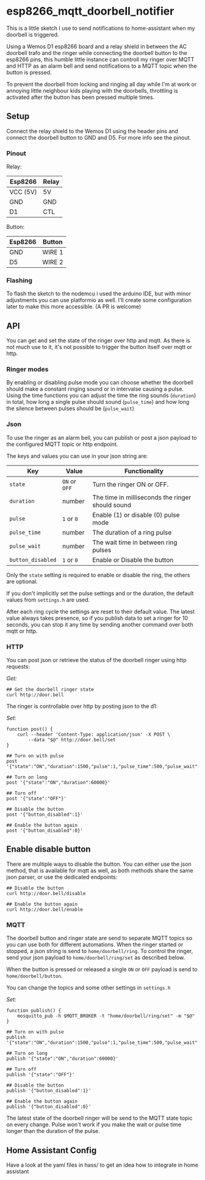 # esp8266_mqtt_doorbell_notifier

This is a little sketch I use to send notifications to home-assistant when my doorbell is triggered.

Using a Wemos D1 esp8266 board and a relay shield in between the AC doorbell trafo and the ringer
while connecting the doorbell button to the esp8266 pins, this humble little instance can controll
my ringer over MQTT and HTTP as an alarm bell and send notifications to a MQTT topic when the button is pressed.

To prevent the doorbell from locking and ringing all day while I'm at work or annoying little neighbour kids
playing with the doorbells, throttling is activated after the button has been pressed multiple times.


## Setup

Connect the relay shield to the Wemos D1 using the header pins and connect the doorbell button to GND and D5.
For more info see the pinout.

### Pinout

Relay:

| Esp8266  | Relay |
| ----     | ----  |
| VCC (5V) | 5V    |
| GND      | GND   |
| D1       | CTL   |

Button:

| Esp8266  | Button |
| ----     | ----   |
| GND      | WIRE 1 |
| D5       | WIRE 2 |


### Flashing

To flash the sketch to the nodemcu i used the arduino IDE, but with minor adjustments you can use platformio as well.
I'll create some configuration later to make this more accessible. (A PR is welcome)

## API

You can get and set the state of the ringer over http and mqtt.
As there is not much use to it, it's not possible to trigger the button itself over mqtt or http.

### Ringer modes

By enabling or disabling pulse mode you can choose whether the doorbell should make a constant ringing sound or in intervalse causing a pulse.
Using the time functions you can adjust the time the ring sounds (`duration`) in total, how long a single pulse should sound (`pulse_time`) and how long
the silence between pulses should be (`pulse_wait`)


### Json

To use the ringer as an alarm bell, you can publish or post a json payload to the configured MQTT topic or http endpoint.

The keys and values you can use in your json string are:

| Key               |  Value        | Functionality |
| -------           | -------       | -------       |
| `state`           | `ON` or `OFF` | Turn the ringer ON or OFF. |
| `duration`        | number        | The time in milliseconds the ringer should sound |
| `pulse`           | `1` or `0`        | Enable (1) or disable (0) pulse mode |
| `pulse_time`      | number        | The duration of a ring pulse |
| `pulse_wait`      | number        | The wait time in between ring pulses |
| `button_disabled` | `1` or `0`    | Enable or Disable the button |

Only the `state` setting is required to enable or disable the ring, the others are optional.

If you don't implicitly set the pulse settings and or the duration, the default values from `settings.h` are used.

After each ring cycle the settings are reset to their default value.
The latest value always takes presence, so if you publish data to set a ringer for 10 seconds, you can stop it any time by sending another command over both mqtt or http.


### HTTP

You can post json or retrieve the status of the doorbell ringer using http requests:

*Get:*
```
## Get the doorbell ringer state
curl http://door.bell
```

The ringer is controllable over http by posting json to the d1:

*Set:*

```
function post() {
    curl --header 'Content-Type: application/json' -X POST \
        --data "$@" http://door.bell/set
}

## Turn on with pulse
post '{"state":"ON","duration":1500,"pulse":1,"pulse_time":500,"pulse_wait":500}'

## Turn on long
post '{"state":"ON","duration":60000}'

## Turn off
post '{"state":"OFF"}'

## Disable the button
post '{"button_disabled":1}'

## Enable the button again
post '{"button_disabled":0}'

```

## Enable disable button

There are multiple ways to disable the button.
You can either use the json method, that is available for mqtt as well, as both methods share the same json parser, or use the dedicated endpoints:

```
## Disable the button
curl http://door.bell/disable

## Enable the button again
curl http://door.bell/enable

```

### MQTT

The doorbell button and ringer state are send to separate MQTT topics so you can use both for different automations.
When the ringer started or stopped, a json string is send to `home/doorbell/ring`.
To control the ringer, send your json payload to `home/doorbell/ring/set` as described below.

When the button is pressed or released a single `ON` or `OFF` payload is send to `home/doorbell/button`.

You can change the topics and some other settings in `settings.h`

*Set:*

```
function publish() {
    mosquitto_pub -h $MQTT_BROKER -t "home/doorbell/ring/set" -m "$@"
}

## Turn on with pulse
publish '{"state":"ON","duration":1500,"pulse":1,"pulse_time":500,"pulse_wait":500}'

## Turn on long
publish '{"state":"ON","duration":60000}'

## Turn off
publish '{"state":"OFF"}'

## Disable the button
publish '{"button_disabled":1}'

## Enable the button again
publish '{"button_disabled":0}'

```

The latest state of the doorbell ringer will be send to the MQTT state topic on every change.
Pulse won't work if you make the wait or pulse time longer than the duration of the pulse.


## Home Assistant Config

Have a look at the yaml files in hass/ to get an idea how to integrate in home assistant


